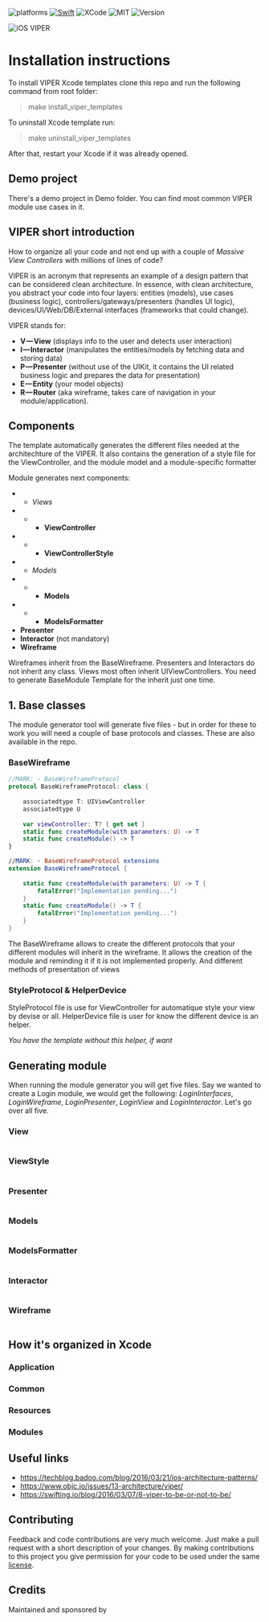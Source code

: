 ![platforms](https://img.shields.io/badge/platforms-iOS-333333.svg)
[![Swift](https://img.shields.io/badge/swift-4.0-4BC51D.svg?style=flat)](https://developer.apple.com/swift)
![XCode](https://img.shields.io/badge/xcode-9.2-brightgreen.svg)
![MIT](https://img.shields.io/github/license/mashape/apistatus.svg)
![Version](https://img.shields.io/badge/version-popout-green.svg?longCache=true&style=1.0.0)
	
![iOS VIPER](https://raw.githubusercontent.com/codytwinton/SwiftyVIPER/1.2.3/Assets/SwiftyVIPER.png "iOS VIPER")


# Installation instructions

To install VIPER Xcode templates clone this repo and run the following command from root folder:

> make install_viper_templates

To uninstall Xcode template run:

> make uninstall_viper_templates

After that, restart your Xcode if it was already opened.

## Demo project

There's a demo project in Demo folder.
You can find most common VIPER module use cases in it.

## VIPER short introduction

How to organize all your code and not end up with a couple of <i>Massive View Controllers</i> with millions of lines of code?

VIPER is an acronym that represents an example of a design pattern that can be considered clean architecture. In essence, with clean architecture, you abstract your code into four layers: entities (models), use cases (business logic), controllers/gateways/presenters (handles UI logic), devices/UI/Web/DB/External interfaces (frameworks that could change).

VIPER stands for:

* **V — View** (displays info to the user and detects user interaction)
* **I — Interactor** (manipulates the entities/models by fetching data and storing data)
* **P — Presenter** (without use of the UIKit, it contains the UI related business logic and prepares the data for presentation)
* **E — Entity** (your model objects)
* **R — Router** (aka wireframe, takes care of navigation in your module/application).

## Components

The template automatically generates the different files needed at the architechture of the VIPER. It also contains the generation of a style file for the ViewController, and the module model and a module-specific formatter

Module generates next components:

* * *Views*
* * * **ViewController**
* * * **ViewControllerStyle**
* * *Models*
* * * **Models**
* * * **ModelsFormatter**
* **Presenter**
* **Interactor** (not mandatory)
* **Wireframe**


Wireframes inherit from the BaseWireframe. Presenters and Interactors do not inherit any class. Views most often inherit UIViewControllers. You need to generate BaseModule Template for the inherit just one time.


## 1. Base classes

The module generator tool will generate five files - but in order for these to work you will need a couple of base protocols and classes. These are also available in the repo.


### BaseWireframe

```swift
//MARK: - BaseWireframeProtocol
protocol BaseWireframeProtocol: class {
    
    associatedtype T: UIViewController
    associatedtype U
    
    var viewController: T? { get set }
    static func createModule(with parameters: U) -> T
    static func createModule() -> T
}

//MARK: - BaseWireframeProtocol extensions
extension BaseWireframeProtocol {
    
    static func createModule(with parameters: U) -> T {
        fatalError("Implementation pending...")
    }
    static func createModule() -> T {
        fatalError("Implementation pending...")
    }
}
```

The BaseWireframe allows to create the different protocols that your different modules will inherit in the wireframe. It allows the creation of the module and reminding it if it is not implemented properly. And different methods of presentation of views


### StyleProtocol & HelperDevice

StyleProtocol file is use for ViewController for automatique style your view by devise or all.
HelperDevice file is user for know the different device is an helper.

*You have the template without this helper, if want*

## Generating module

When running the module generator you will get five files. Say we wanted to create a Login module, we would get the following: *LoginInterfaces*, *LoginWireframe*, *LoginPresenter*, *LoginView* and *LoginInteractor*. Let's go over all five.

### View

```swift

```
### ViewStyle

```swift

```

### Presenter

```swift

```

### Models

```swift

```

### ModelsFormatter

```swift

```
### Interactor

```swift

```

### Wireframe

```swift

```

## How it's organized in Xcode

### Application

### Common

### Resources

### Modules

## Useful links

* https://techblog.badoo.com/blog/2016/03/21/ios-architecture-patterns/
* https://www.objc.io/issues/13-architecture/viper/
* https://swifting.io/blog/2016/03/07/8-viper-to-be-or-not-to-be/

## Contributing

Feedback and code contributions are very much welcome. Just make a pull request with a short description of your changes. By making contributions to this project you give permission for your code to be used under the same [license](LICENSE).

## Credits

Maintained and sponsored by
